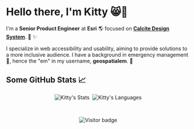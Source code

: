 # Hello there, I'm Kitty <span role="img" aria-label="smiling cat" title="smiling cat">:smile_cat:</span><span role="img" aria-label="hand wave" title="hand wave">:wave:</span> 

I'm a **Senior Product Engineer** at **Esri** <span role="img" aria-label="globe" title="globe">:earth_americas:</span> focused on **[Calcite Design System](https://developers.arcgis.com/calcite-design-system)**. <span role="img" aria-label="color palette" title="color palette">:art:</span> <span role="img" aria-label="sparkles" title="sparkles">:sparkles: 

I specialize in web accessibility and usability, aiming to provide solutions to a more inclusive audience. I have a background in emergency management <span role="img" aria-label="rotating light" title="rotating light">:rotating_light:</span>, hence the "em" in my username, **geospatialem**. <span role="img" aria-label="smile" title="smile">:slightly_smiling_face:</span>  
## Some GitHub Stats <span role="img" aria-label="chart with upwards trend" title="chart with upwards trend">:chart_with_upwards_trend:</span>
<p align="center">   
    <!-- GitHub stats -->
    <img align="center" src="https://github-readme-stats.vercel.app/api?username=geospatialem&count_private=true&show_icons=true&hide_rank=true&theme=synthwave&custom_title=Kitty's%20Stats&hide_border=true" alt="Kitty's Stats" title="Kitty's Stats" />&nbsp;
    <!-- Languages -->
    <img align="center" src="https://github-readme-stats.vercel.app/api/top-langs/?username=geospatialem&theme=synthwave&langs_count=6&layout=compact&custom_title=Kitty's%20Languages&hide_border=true" alt="Kitty's Languages" title="Kitty's Languages">
</p>

<br />

<!-- Visitor badge -->
<p align="center">
    <img align="center" src="https://visitor-badge.laobi.icu/badge?page_id=geospatialem.geospatialem" alt="Visitor badge" title="visitor badge" />
</p>

<!--
**geospatialem/geospatialem** is a ✨ _special_ ✨ repository because its `README.md` (this file) appears on your GitHub profile.

Here are some ideas to get you started:

- 🔭 I’m currently working on ...
- 🌱 I’m currently learning ...
- 👯 I’m looking to collaborate on ...
- 🤔 I’m looking for help with ...
- 💬 Ask me about ...
- 📫 How to reach me: ...
- 😄 Pronouns: ...
- ⚡ Fun fact: ...
-->

